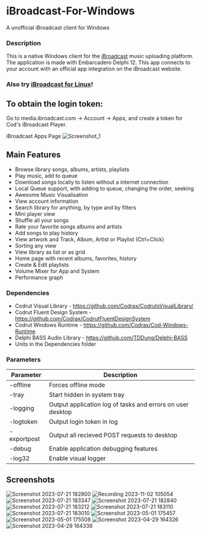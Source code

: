 # iBroadcast-For-Windows
 A unofficial iBroadcast client for Windows
 
### Description
This is a native Windows client for the [iBroadcast](https://ibroadcast.com) music uploading platform. The application is made with Embarcadero Delphi 12. This app connects to your account with an official app integration on the iBroadcast website.

### Also try [iBroadcast for Linux](https://github.com/Codrax/iBroadcast-For-Linux)!

## To obtain the login token:
Go to media.ibroadcast.com -> Account -> Apps, and create a token for Cod's iBroadcast Player.

iBroadcast Apps Page
![Screenshot_1](https://user-images.githubusercontent.com/68193064/235357872-fc1900b2-bb1c-410d-b47f-14a574c27b31.png)

## Main Features
- Browse library songs, albums, artists, playlists
- Play music, add to queue
- Download songs locally to listen without a internet connection
- Local Queue support, with adding to queue, changing the order, seeking
- Awesome Music Visualisation
- View account information
- Search library for anything, by type and by filters
- Mini player view
- Shuffle all your songs
- Rate your favorite songs albums and artists
- Add songs to play history
- View artwork and Track, Album, Artist or Playlist (Ctrl+Click)
- Sorting any view
- View library as list or as grid
- Home page with recent albums, favorites, history
- Create & Edit playlists
- Volume Mixer for App and System
- Performance graph

### Dependencies
- Codrut Visual Library - https://github.com/Codrax/CodrutsVisualLibrary/
- Codrut Fluent Design System - https://github.com/Codrax/CodrutFluentDesignSystem
- Codrut Windows Runtime - https://github.com/Codrax/Cod-Windows-Runtime
- Delphi BASS Audio Library - https://github.com/TDDung/Delphi-BASS
- Units in the Dependencies folder

### Parameters
| Parameter  | Description |
| ------------- | ------------- |
| -offline  | Forces offline mode  |
| -tray  | Start hidden in system tray  |
| -logging  | Output application log of tasks and errors on user desktop  |
| -logtoken  | Output login token in log  |
| -exportpost  | Output all recieved POST requests to desktop  |
| -debug  | Enable application debugging features  |
| -log32  | Enable visual logger  |

## Screenshots

![Screenshot 2023-07-21 182800](https://github.com/Codrax/iBroadcast-For-Windows/assets/68193064/5014b71c-9bb5-4064-8c9a-614a0a716576)
![Recording 2023-11-02 105054](https://github.com/Codrax/iBroadcast-For-Windows/assets/68193064/7f99843c-5c7b-4380-bfc0-41000dceb8ec)
![Screenshot 2023-07-21 183347](https://github.com/Codrax/iBroadcast-For-Windows/assets/68193064/36207884-8a64-49e3-8e26-49fa163465ad)
![Screenshot 2023-07-21 182840](https://github.com/Codrax/iBroadcast-For-Windows/assets/68193064/dea277a4-6f51-4b3c-9ae9-74514361cd09)
![Screenshot 2023-07-21 183212](https://github.com/Codrax/iBroadcast-For-Windows/assets/68193064/0c2cdf4f-bf08-4582-a698-1f88ddf13bc2)
![Screenshot 2023-07-21 183110](https://github.com/Codrax/iBroadcast-For-Windows/assets/68193064/2b051092-c774-4c95-bd94-e5ec15c541e9)
![Screenshot 2023-07-21 183010](https://github.com/Codrax/iBroadcast-For-Windows/assets/68193064/ebf4daf6-99e8-4e53-a107-f28eb0e1f3f7)
![Screenshot 2023-05-01 175457](https://user-images.githubusercontent.com/68193064/235471988-934b9a74-c282-4fcb-bd56-ae6bbc862550.png)
![Screenshot 2023-05-01 175508](https://user-images.githubusercontent.com/68193064/235472002-9db00583-0c24-4eb7-920c-ef9042e8b06f.png)
![Screenshot 2023-04-29 164326](https://user-images.githubusercontent.com/68193064/235306816-f513b165-f72b-46db-ab0a-1faaa44e7092.png)
![Screenshot 2023-04-29 164338](https://user-images.githubusercontent.com/68193064/235306826-371cd980-6631-4943-ae6c-f6c970b126fb.png)

